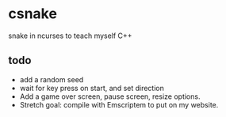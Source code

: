 # csnake
snake in ncurses to teach myself C++

## todo
* add a random seed
* wait for key press on start, and set direction
* Add a game over screen, pause screen, resize options.
* Stretch goal: compile with Emscriptem to put on my website.
